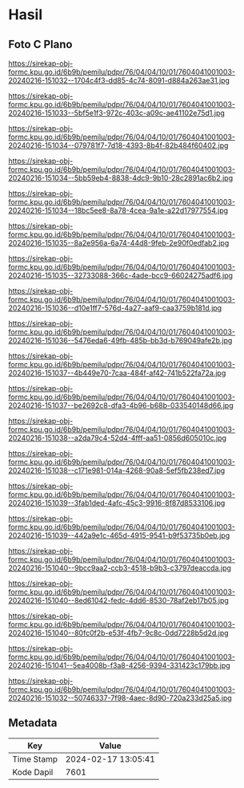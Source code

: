 # Hasil

## Foto C Plano

https://sirekap-obj-formc.kpu.go.id/6b9b/pemilu/pdpr/76/04/04/10/01/7604041001003-20240216-151032--1704c4f3-dd85-4c74-8091-d884a263ae31.jpg

https://sirekap-obj-formc.kpu.go.id/6b9b/pemilu/pdpr/76/04/04/10/01/7604041001003-20240216-151033--5bf5e1f3-972c-403c-a09c-ae41102e75d1.jpg

https://sirekap-obj-formc.kpu.go.id/6b9b/pemilu/pdpr/76/04/04/10/01/7604041001003-20240216-151034--079781f7-7d18-4393-8b4f-82b484f60402.jpg

https://sirekap-obj-formc.kpu.go.id/6b9b/pemilu/pdpr/76/04/04/10/01/7604041001003-20240216-151034--5bb59eb4-8838-4dc9-9b10-28c2891ac6b2.jpg

https://sirekap-obj-formc.kpu.go.id/6b9b/pemilu/pdpr/76/04/04/10/01/7604041001003-20240216-151034--18bc5ee8-8a78-4cea-9a1e-a22d17977554.jpg

https://sirekap-obj-formc.kpu.go.id/6b9b/pemilu/pdpr/76/04/04/10/01/7604041001003-20240216-151035--8a2e956a-6a74-44d8-9feb-2e90f0edfab2.jpg

https://sirekap-obj-formc.kpu.go.id/6b9b/pemilu/pdpr/76/04/04/10/01/7604041001003-20240216-151035--32733088-366c-4ade-bcc9-66024275adf6.jpg

https://sirekap-obj-formc.kpu.go.id/6b9b/pemilu/pdpr/76/04/04/10/01/7604041001003-20240216-151036--d10e1ff7-576d-4a27-aaf9-caa3759b181d.jpg

https://sirekap-obj-formc.kpu.go.id/6b9b/pemilu/pdpr/76/04/04/10/01/7604041001003-20240216-151036--5476eda6-49fb-485b-bb3d-b769049afe2b.jpg

https://sirekap-obj-formc.kpu.go.id/6b9b/pemilu/pdpr/76/04/04/10/01/7604041001003-20240216-151037--4b449e70-7caa-484f-af42-741b522fa72a.jpg

https://sirekap-obj-formc.kpu.go.id/6b9b/pemilu/pdpr/76/04/04/10/01/7604041001003-20240216-151037--be2692c8-dfa3-4b96-b68b-033540148d66.jpg

https://sirekap-obj-formc.kpu.go.id/6b9b/pemilu/pdpr/76/04/04/10/01/7604041001003-20240216-151038--a2da79c4-52d4-4fff-aa51-0856d605010c.jpg

https://sirekap-obj-formc.kpu.go.id/6b9b/pemilu/pdpr/76/04/04/10/01/7604041001003-20240216-151038--c171e981-014a-4268-90a8-5ef5fb238ed7.jpg

https://sirekap-obj-formc.kpu.go.id/6b9b/pemilu/pdpr/76/04/04/10/01/7604041001003-20240216-151039--3fab1ded-4afc-45c3-9916-8f87d8533106.jpg

https://sirekap-obj-formc.kpu.go.id/6b9b/pemilu/pdpr/76/04/04/10/01/7604041001003-20240216-151039--442a9e1c-465d-4915-9541-b9f53735b0eb.jpg

https://sirekap-obj-formc.kpu.go.id/6b9b/pemilu/pdpr/76/04/04/10/01/7604041001003-20240216-151040--9bcc9aa2-ccb3-4518-b9b3-c3797deaccda.jpg

https://sirekap-obj-formc.kpu.go.id/6b9b/pemilu/pdpr/76/04/04/10/01/7604041001003-20240216-151040--8ed61042-fedc-4dd6-8530-78af2eb17b05.jpg

https://sirekap-obj-formc.kpu.go.id/6b9b/pemilu/pdpr/76/04/04/10/01/7604041001003-20240216-151040--80fc0f2b-e53f-4fb7-9c8c-0dd7228b5d2d.jpg

https://sirekap-obj-formc.kpu.go.id/6b9b/pemilu/pdpr/76/04/04/10/01/7604041001003-20240216-151041--5ea4008b-f3a8-4256-9394-331423c179bb.jpg

https://sirekap-obj-formc.kpu.go.id/6b9b/pemilu/pdpr/76/04/04/10/01/7604041001003-20240216-151032--50746337-7f98-4aec-8d90-720a233d25a5.jpg


## Metadata

| Key        | Value               |
| ---------- | ------------------- |
| Time Stamp | 2024-02-17 13:05:41 |
| Kode Dapil | 7601                |



